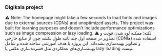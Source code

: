 ### Digikala project
⚠️ Note: The homepage might take a few seconds to load fonts and images due to external sources (CDNs) and unoptimized assets. This project was built for learning purposes and doesn't include performance optimizations such as image compression or lazy loading.
⚠️ نکته: ممکنه لود شدن فونت و تصاویر در صفحه اول چند ثانیه طول بکشه چون از منابع خارجی (CDNها) استفاده شده و تصاویر بهینه‌سازی نشده‌اند. این پروژه با هدف آموزشی ساخته شده و شامل بهینه‌سازی‌های عملکردی مثل فشرده‌سازی عکس یا lazy loading نیست.
